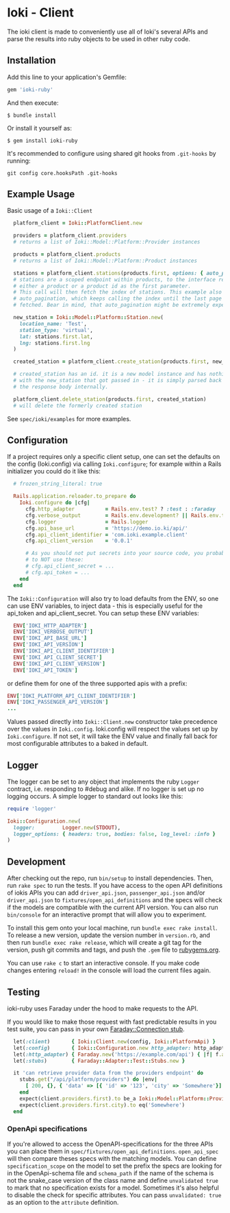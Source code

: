 # Ioki - Client

The ioki client is made to conveniently use all of Ioki's several APIs and parse the results into ruby objects to be 
used in other ruby code.

## Installation

Add this line to your application's Gemfile:

```ruby
gem 'ioki-ruby'
```

And then execute:

    $ bundle install

Or install it yourself as:

    $ gem install ioki-ruby

It's recommended to configure using shared git hooks from `.git-hooks` by running:

`git config core.hooksPath .git-hooks`

## Example Usage

Basic usage of a `Ioki::Client`
```ruby
  platform_client = Ioki::PlatformClient.new

  providers = platform_client.providers
  # returns a list of Ioki::Model::Platform::Provider instances

  products = platform_client.products
  # returns a list of Ioki::Model::Platform::Product instances

  stations = platform_client.stations(products.first, options: { auto_paginate: true })
  # stations are a scoped endpoint within products, to the interface requires
  # either a product or a product id as the first parameter.
  # This call will then fetch the index of stations. This example also shows
  # auto_pagination, which keeps calling the index until the last page was
  # fetched. Bear in mind, that auto_pagination might be extremely expensive.

  new_station = Ioki::Model::Platform::Station.new(
    location_name: 'Test',
    station_type: 'virtual',
    lat: stations.first.lat,
    lng: stations.first.lng
  )

  created_station = platform_client.create_station(products.first, new_station)

  # created_station has an id. it is a new model instance and has nothing to do
  # with the new_station that got passed in - it is simply parsed back from
  # the response body internally.

  platform_client.delete_station(products.first, created_station)
  # will delete the formerly created station
```

See `spec/ioki/examples` for more examples.

## Configuration
If a project requires only a specific client setup, one can set the defaults on
the config (Ioki.config) via calling `Ioki.configure`; for example within a Rails
initializer you could do it like this:

```ruby
  # frozen_string_literal: true

  Rails.application.reloader.to_prepare do
    Ioki.configure do |cfg|
      cfg.http_adapter          = Rails.env.test? ? :test : :faraday
      cfg.verbose_output        = Rails.env.development? || Rails.env.test?
      cfg.logger                = Rails.logger
      cfg.api_base_url          = 'https://demo.io.ki/api/'
      cfg.api_client_identifier = 'com.ioki.example.client'
      cfg.api_client_version    = '0.0.1'

      # As you should not put secrets into your source code, you probably want
      # to NOT use these:
      # cfg.api_client_secret = ...
      # cfg.api_token = ...
    end
  end
```

The `Ioki::Configuration` will also try to load defaults from the ENV, so one can
use ENV variables, to inject data - this is especially useful for the api_token
and api_client_secret. You can setup these ENV variables:

```ruby
  ENV['IOKI_HTTP_ADAPTER']
  ENV['IOKI_VERBOSE_OUTPUT']
  ENV['IOKI_API_BASE_URL']
  ENV['IOKI_API_VERSION']
  ENV['IOKI_API_CLIENT_IDENTIFIER']
  ENV['IOKI_API_CLIENT_SECRET']
  ENV['IOKI_API_CLIENT_VERSION']
  ENV['IOKI_API_TOKEN']
```

or define them for one of the three supported apis with a prefix:

```ruby
ENV['IOKI_PLATFORM_API_CLIENT_IDENTIFIER']
ENV['IOKI_PASSENGER_API_VERSION'] 
...
```

Values passed directly into `Ioki::Client.new` constructor take precedence over
the values in `Ioki.config`. Ioki.config will respect the values set up by
`Ioki.configure`. If not set, it will take the ENV value and finally fall back
for most configurable attributes to a baked in default.

## Logger

The logger can be set to any object that implements the ruby `Logger` contract,
i.e. responding to #debug and alike. If no logger is set up no logging occurs.
A simple logger to standard out looks like this:

```ruby
require 'logger'

Ioki::Configuration.new(
  logger:         Logger.new(STDOUT),
  logger_options: { headers: true, bodies: false, log_level: :info }
)
```

## Development

After checking out the repo, run `bin/setup` to install dependencies. Then, run `rake spec` to run the tests. If you have access to the open API definitions of iokis APIs you can add `driver_api.json`, `passenger_api.json` and/or `driver_api.json` to `fixtures/open_api_definitions` and the specs will check if the models are compatible with the current API version. You can also run `bin/console` for an interactive prompt that will allow you to experiment.

To install this gem onto your local machine, run `bundle exec rake install`. To release a new version, update the version number in `version.rb`, and then run `bundle exec rake release`, which will create a git tag for the version, push git commits and tags, and push the `.gem` file to [rubygems.org](https://rubygems.org).

You can use `rake c` to start an interactive console. If you make code changes entering `reload!` in the console will load the current files again.

## Testing

ioki-ruby uses Faraday under the hood to make requests to the API.

If you would like to make those request with fast predictable results in you test suite, you can pass in your own [Faraday::Connection stub](https://lostisland.github.io/faraday/adapters/testing).


```ruby
  let(:client)       { Ioki::Client.new(config, Ioki::PlatformApi) }
  let(:config)       { Ioki::Configuration.new http_adapter: http_adapter }
  let(:http_adapter) { Faraday.new('https://example.com/api') { |f| f.adapter :test, stubs } }
  let(:stubs)        { Faraday::Adapter::Test::Stubs.new }

  it 'can retrieve provider data from the providers endpoint' do
    stubs.get("/api/platform/providers") do |env|
      [ 200, {}, { 'data' => [{ 'id' => '123', 'city' => 'Somewhere'}] } ]
    end
    expect(client.providers.first).to be_a Ioki::Model::Platform::Provider
    expect(client.providers.first.city).to eq('Somewhere')
  end
```

### OpenApi specifications

If you're allowed to access the OpenAPI-specifications for the three APIs you can place them in `spec/fixtures/open_api_definitions`. `open_api_spec` will then compare theses specs with the matching models. You can define `specification_scope` on the model to set the prefix the specs are looking for in the OpenApi-schema file and `schema_path` if the name of the schema is not the snake_case version of the class name and define `unvalidated true` to mark that no specification exists for a model.
Sometimes it's also helpful to disable the check for specific attributes. You can pass `unvalidated: true` as an option to the `attribute` definition.
